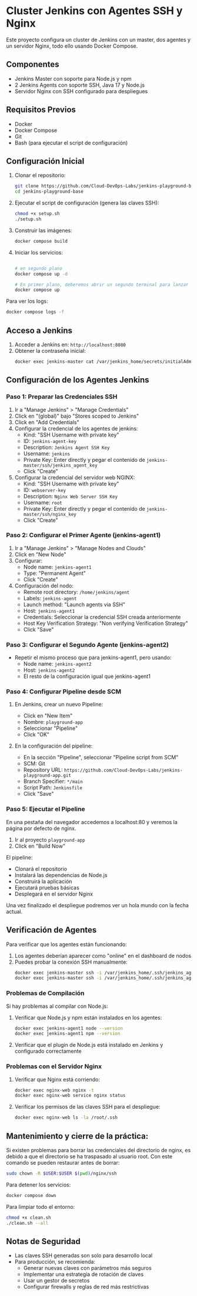 # Cluster Jenkins con Agentes SSH y Nginx

Este proyecto configura un cluster de Jenkins con un master, dos agentes y un servidor Nginx, todo ello usando Docker Compose.

## Componentes

- Jenkins Master con soporte para Node.js y npm
- 2 Jenkins Agents con soporte SSH, Java 17 y Node.js
- Servidor Nginx con SSH configurado para despliegues

## Requisitos Previos

- Docker
- Docker Compose
- Git
- Bash (para ejecutar el script de configuración)

## Configuración Inicial

1. Clonar el repositorio:
   ```bash
   git clone https://github.com/Cloud-DevOps-Labs/jenkins-playground-base
   cd jenkins-playground-base
   ```

2. Ejecutar el script de configuración (genera las claves SSH):
   ```bash
   chmod +x setup.sh
   ./setup.sh
   ```

3. Construir las imágenes:
   ```bash
   docker compose build
   ```

4. Iniciar los servicios:
   ```bash

   # en segundo plano
   docker compose up -d

   # En primer plano, deberemos abrir un segundo terminal para lanzar el resto de comandos
   docker compose up
   ```

Para ver los logs:
```bash
docker compose logs -f
```

## Acceso a Jenkins

1. Acceder a Jenkins en: `http://localhost:8080`
2. Obtener la contraseña inicial:
   ```bash
   docker exec jenkins-master cat /var/jenkins_home/secrets/initialAdminPassword
   ```

## Configuración de los Agentes Jenkins

### Paso 1: Preparar las Credenciales SSH
1. Ir a "Manage Jenkins" > "Manage Credentials"
2. Click en "(global)" bajo "Stores scoped to Jenkins"
3. Click en "Add Credentials"
4. Configurar la credencial de los agentes de jenkins:
   - Kind: "SSH Username with private key"
   - ID: `jenkins-agent-key`
   - Description: `Jenkins Agent SSH Key`
   - Username: `jenkins`
   - Private Key: Enter directly y pegar el contenido de `jenkins-master/ssh/jenkins_agent_key`
   - Click "Create"
5. Configurar la credencial del servidor web NGINX:
   - Kind: "SSH Username with private key"
   - ID: `webserver-key`
   - Description: `Nginx Web Server SSH Key`
   - Username: `root`
   - Private Key: Enter directly y pegar el contenido de `jenkins-master/ssh/nginx_key`
   - Click "Create"

### Paso 2: Configurar el Primer Agente (jenkins-agent1)
1. Ir a "Manage Jenkins" > "Manage Nodes and Clouds"
2. Click en "New Node"
3. Configurar:
   - Node name: `jenkins-agent1`
   - Type: "Permanent Agent"
   - Click "Create"
4. Configuración del nodo:
   - Remote root directory: `/home/jenkins/agent`
   - Labels: `jenkins-agent`
   - Launch method: "Launch agents via SSH"
   - Host: `jenkins-agent1`
   - Credentials: Seleccionar la credencial SSH creada anteriormente
   - Host Key Verification Strategy: "Non verifying Verification Strategy"
   - Click "Save"

### Paso 3: Configurar el Segundo Agente (jenkins-agent2)
- Repetir el mismo proceso que para jenkins-agent1, pero usando:
  - Node name: `jenkins-agent2`
  - Host: `jenkins-agent2`
  - El resto de la configuración igual que jenkins-agent1

### Paso 4: Configurar Pipeline desde SCM

1. En Jenkins, crear un nuevo Pipeline:
   - Click en "New Item"
   - Nombre: `playground-app`
   - Seleccionar "Pipeline"
   - Click "OK"

2. En la configuración del pipeline:
   - En la sección "Pipeline", seleccionar "Pipeline script from SCM"
   - SCM: Git
   - Repository URL: `https://github.com/Cloud-DevOps-Labs/jenkins-playground-app.git`
   - Branch Specifier: `*/main`
   - Script Path: `Jenkinsfile`
   - Click "Save"

### Paso 5: Ejecutar el Pipeline

En una pestaña del navegador accedemos a localhost:80 y veremos la página por defecto de nginx.

1. Ir al proyecto `playground-app`
2. Click en "Build Now"

El pipeline:
- Clonará el repositorio
- Instalará las dependencias de Node.js
- Construirá la aplicación
- Ejecutará pruebas básicas
- Desplegará en el servidor Nginx

Una vez finalizado el despliegue podremos ver un hola mundo con la fecha actual.


## Verificación de Agentes

Para verificar que los agentes están funcionando:
1. Los agentes deberían aparecer como "online" en el dashboard de nodos
2. Puedes probar la conexión SSH manualmente:
   ```bash
   docker exec jenkins-master ssh -i /var/jenkins_home/.ssh/jenkins_agent_key jenkins@jenkins-agent1
   docker exec jenkins-master ssh -i /var/jenkins_home/.ssh/jenkins_agent_key jenkins@jenkins-agent2
   ```

### Problemas de Compilación
Si hay problemas al compilar con Node.js:
1. Verificar que Node.js y npm están instalados en los agentes:
   ```bash
   docker exec jenkins-agent1 node --version
   docker exec jenkins-agent1 npm --version
   ```
2. Verificar que el plugin de Node.js está instalado en Jenkins y configurado correctamente

### Problemas con el Servidor Nginx
1. Verificar que Nginx está corriendo:
   ```bash
   docker exec nginx-web nginx -t
   docker exec nginx-web service nginx status
   ```
2. Verificar los permisos de las claves SSH para el despliegue:
   ```bash
   docker exec nginx-web ls -la /root/.ssh
   ```

## Mantenimiento y cierre de la práctica:

Si existen problemas para borrar las credenciales del directorio de nginx, es debido a que el directorio se ha traspasado al usuario root.
Con este comando se pueden restaurar antes de borrar:

```bash
sudo chown -R $USER:$USER $(pwd)/nginx/ssh
```

Para detener los servicios:
```bash
docker compose down
```

Para limpiar todo el entorno:
```bash
chmod +x clean.sh
./clean.sh --all
```

## Notas de Seguridad

- Las claves SSH generadas son solo para desarrollo local
- Para producción, se recomienda:
  - Generar nuevas claves con parámetros más seguros
  - Implementar una estrategia de rotación de claves
  - Usar un gestor de secretos
  - Configurar firewalls y reglas de red más restrictivas

